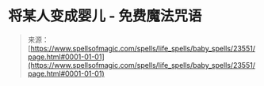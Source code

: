 <!--yml

category: 未分类

date: 2024-06-12 19:08:46

-->

# 将某人变成婴儿 - 免费魔法咒语

> 来源：[https://www.spellsofmagic.com/spells/life_spells/baby_spells/23551/page.html#0001-01-01](https://www.spellsofmagic.com/spells/life_spells/baby_spells/23551/page.html#0001-01-01)
